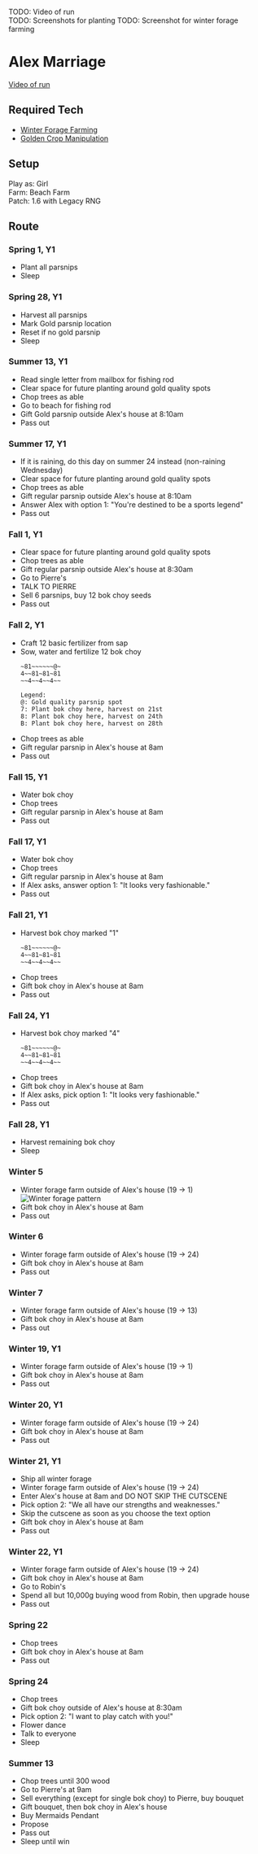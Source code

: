 TODO: Video of run  
TODO: Screenshots for planting
TODO: Screenshot for winter forage farming

# Alex Marriage 

[Video of run](...)

## Required Tech
- [Winter Forage Farming](../../tech/winter_forage_farming.md)
- [Golden Crop Manipulation](../../tech/golden_crop_manipulation.md)

## Setup

Play as: Girl  
Farm: Beach Farm  
Patch: 1.6 with Legacy RNG

## Route

### Spring 1, Y1
- Plant all parsnips
- Sleep

### Spring 28, Y1
- Harvest all parsnips
- Mark Gold parsnip location
- Reset if no gold parsnip
- Sleep

### Summer 13, Y1
- Read single letter from mailbox for fishing rod
- Clear space for future planting around gold quality spots
- Chop trees as able
- Go to beach for fishing rod
- Gift Gold parsnip outside Alex's house at 8:10am
- Pass out

### Summer 17, Y1
- If it is raining, do this day on summer 24 instead (non-raining Wednesday)
- Clear space for future planting around gold quality spots
- Chop trees as able
- Gift regular parsnip outside Alex's house at 8:10am
- Answer Alex with option 1: "You're destined to be a sports legend"
- Pass out

### Fall 1, Y1
- Clear space for future planting around gold quality spots
- Chop trees as able
- Gift regular parsnip outside Alex's house at 8:30am
- Go to Pierre's
- TALK TO PIERRE
- Sell 6 parsnips, buy 12 bok choy seeds
- Pass out

### Fall 2, Y1
- Craft 12 basic fertilizer from sap
- Sow, water and fertilize 12 bok choy
  ```
  ~81~~~~~~@~
  4~~81~81~81
  ~~4~~4~~4~~
  
  Legend:
  @: Gold quality parsnip spot  
  7: Plant bok choy here, harvest on 21st
  8: Plant bok choy here, harvest on 24th  
  B: Plant bok choy here, harvest on 28th
  ```
- Chop trees as able
- Gift regular parsnip in Alex's house at 8am
- Pass out

### Fall 15, Y1
- Water bok choy
- Chop trees
- Gift regular parsnip in Alex's house at 8am
- Pass out

### Fall 17, Y1
- Water bok choy
- Chop trees
- Gift regular parsnip in Alex's house at 8am
- If Alex asks, answer option 1: "It looks very fashionable."
- Pass out

### Fall 21, Y1
- Harvest bok choy marked "1"
  ```
  ~81~~~~~~@~
  4~~81~81~81
  ~~4~~4~~4~~
  ```
- Chop trees
- Gift bok choy in Alex's house at 8am
- Pass out

### Fall 24, Y1
- Harvest bok choy marked "4"
  ```
  ~81~~~~~~@~
  4~~81~81~81
  ~~4~~4~~4~~
  ```
- Chop trees
- Gift bok choy in Alex's house at 8am
- If Alex asks, pick option 1: "It looks very fashionable."
- Pass out

### Fall 28, Y1
- Harvest remaining bok choy
- Sleep

### Winter 5
- Winter forage farm outside of Alex's house (19 -> 1)
  ![Winter forage pattern](../../img/alex_winter_forage.png)
- Gift bok choy in Alex's house at 8am
- Pass out

### Winter 6
- Winter forage farm outside of Alex's house (19 -> 24)
- Gift bok choy in Alex's house at 8am
- Pass out

### Winter 7
- Winter forage farm outside of Alex's house (19 -> 13)
- Gift bok choy in Alex's house at 8am
- Pass out

### Winter 19, Y1
- Winter forage farm outside of Alex's house (19 -> 1)
- Gift bok choy in Alex's house at 8am
- Pass out

### Winter 20, Y1
- Winter forage farm outside of Alex's house (19 -> 24)
- Gift bok choy in Alex's house at 8am
- Pass out

### Winter 21, Y1
- Ship all winter forage
- Winter forage farm outside of Alex's house (19 -> 24)
- Enter Alex's house at 8am and DO NOT SKIP THE CUTSCENE
- Pick option 2: "We all have our strengths and weaknesses."
- Skip the cutscene as soon as you choose the text option
- Gift bok choy in Alex's house at 8am
- Pass out

### Winter 22, Y1
- Winter forage farm outside of Alex's house (19 -> 24)
- Gift bok choy in Alex's house at 8am
- Go to Robin's
- Spend all but 10,000g buying wood from Robin, then upgrade house
- Pass out

### Spring 22
- Chop trees
- Gift bok choy in Alex's house at 8am
- Pass out

### Spring 24
- Chop trees
- Gift bok choy outside of Alex's house at 8:30am
- Pick option 2: "I want to play catch with you!"
- Flower dance
- Talk to everyone
- Sleep

### Summer 13
- Chop trees until 300 wood
- Go to Pierre's at 9am
- Sell everything (except for single bok choy) to Pierre, buy bouquet
- Gift bouquet, then bok choy in Alex's house
- Buy Mermaids Pendant
- Propose
- Pass out
- Sleep until win
